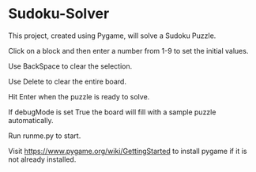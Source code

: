 # Sudoku-Solver

This project, created using Pygame, will solve a Sudoku Puzzle.


Click on a block and then enter a number from 1-9 to set the initial values.

Use BackSpace to clear the selection. 

Use Delete to clear the entire board. 

Hit Enter when the puzzle is ready to solve. 


If debugMode is set True the board will fill with a sample puzzle automatically. 

Run runme.py to start. 

Visit https://www.pygame.org/wiki/GettingStarted to install pygame if it is not already installed. 
